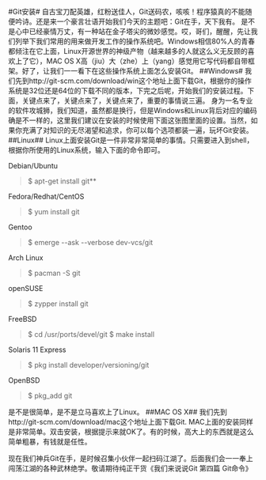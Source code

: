 #Git安装#
自古宝刀配英雄，红粉送佳人，Git送码农，咳咳！程序猿真的不能随便吟诗。还是来一个豪言壮语开始我们今天的主题吧：Git在手，天下我有。 是不是心中已经豪情万丈，有一种站在金子塔尖的微妙感觉。哎，哥们，醒醒，先让我们列举下我们常用的用来做开发工作的操作系统吧。Windows相信80%人的青春都倾注在它上面，Linux开源世界的神级产物（越来越多的人就这么义无反顾的喜欢上了它），MAC OS X高（jiu）大（zhe）上（yang）感觉用它写代码都自带框架。好了，让我们一一看下在这些操作系统上面怎么安装Git。
##Windows#
我们先到http://git-scm.com/download/win这个地址上面下载Git，根据你的操作系统是32位还是64位的下载不同的版本，下完之后呢，开始我们的安装过程。下面，关键点来了，关键点来了，关键点来了，重要的事情说三遍。
身为一名专业的软件攻城狮，我们知道，虽然都是换行，但是Windows和Linux背后对应的编码确是不一样的，这里我们建议在安装的时候使用下面这张图里面的设置。当然，如果你充满了对知识的无尽渴望和追求，你可以每个选项都装一遍，玩坏Git安装。
##Linux##
Linux上面安装Git是一件非常非常简单的事情。只需要进入到shell，根据你所使用的Linux系统，输入下面的命令即可。

Debian/Ubuntu
>$ apt-get install git**

Fedora/Redhat/CentOS
>$ yum install git

Gentoo
> $ emerge --ask --verbose dev-vcs/git

Arch Linux
>$ pacman -S git

openSUSE
>$ zypper install git

FreeBSD
>$ cd /usr/ports/devel/git
>$ make install

Solaris 11 Express
>$ pkg install developer/versioning/git

OpenBSD
>$ pkg_add git

是不是很简单，是不是立马喜欢上了Linux。
##MAC OS X##
我们先到http://git-scm.com/download/mac这个地址上面下载Git. MAC上面的安装同样是非常简单。双击安装，根据提示来就OK了。有的时候，高大上的东西就是这么简单粗暴，有钱就是任性。

现在我们神兵Git在手，是时候召集小伙伴一起扫码江湖了。后面我们会一一奉上闯荡江湖的各种武林绝学。敬请期待纯正干货《我们来说说Git 第四篇 Git命令》